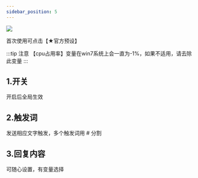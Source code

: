 ```yaml
---
sidebar_position: 5
---
```


![](/img/doc/群管及娱乐/群管/运行状态.png)

首次使用可点击【★官方预设】

:::tip 注意
【cpu占用率】变量在win7系统上会一直为-1%，如果不适用，请去除此变量
:::

## 1.开关
开启后全局生效

## 2.触发词
发送相应文字触发，多个触发词用 #  分割

## 3.回复内容
可随心设置，有变量选择